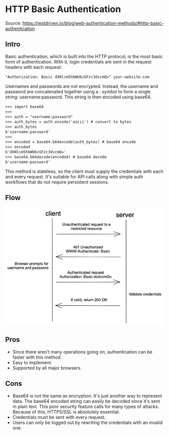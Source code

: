 # HTTP Basic Authentication

Source: https://testdriven.io/blog/web-authentication-methods/#http-basic-authentication

## Intro

Basic authentication, which is built into the HTTP protocol, is the most basic form of authentication. With it, login credentials are sent in the request headers with each request:
```
"Authorization: Basic dXNlcm5hbWU6cGFzc3dvcmQ=" your-website.com
```

Usernames and passwords are not encrypted. Instead, the username and password are concatenated together using a : symbol to form a single string: username:password. This string is then encoded using base64.
```
>>> import base64
>>>
>>> auth = "username:password"
>>> auth_bytes = auth.encode('ascii') # convert to bytes
>>> auth_bytes
b'username:password'
>>>
>>> encoded = base64.b64encode(auth_bytes) # base64 encode
>>> encoded
b'dXNlcm5hbWU6cGFzc3dvcmQ='
>>> base64.b64decode(encoded) # base64 decode
b'username:password'
```
This method is stateless, so the client must supply the credentials with each and every request. It's suitable for API calls along with simple auth workflows that do not require persistent sessions.

## Flow
![001_Flow.png](001_Flow.png)
## Pros
* Since there aren't many operations going on, authentication can be faster with this method.
* Easy to implement.
* Supported by all major browsers.
## Cons
* Base64 is not the same as encryption. It's just another way to represent data. The base64 encoded string can easily be decoded since it's sent in plain text. This poor security feature calls for many types of attacks. Because of this, HTTPS/SSL is absolutely essential.
* Credentials must be sent with every request.
* Users can only be logged out by rewriting the credentials with an invalid one.